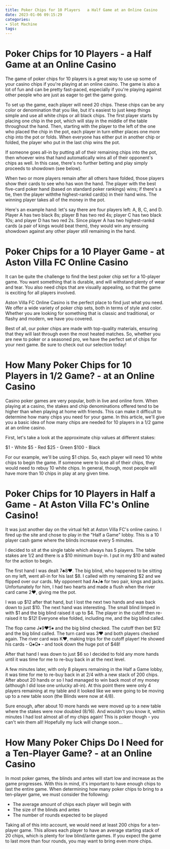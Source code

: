 ```yaml
---
title: Poker Chips for 10 Players   a Half Game at an Online Casino
date: 2023-01-06 09:15:29
categories:
- Slot Machine
tags:
---
```



#  Poker Chips for 10 Players - a Half Game at an Online Casino

The game of poker chips for 10 players is a great way to use up some of your casino chips if you're playing at an online casino. The game is also a lot of fun and can be pretty fast-paced, especially if you're playing against other people who are just as eager to get the game going.

To set up the game, each player will need 20 chips. These chips can be any color or denomination that you like, but it's easiest to just keep things simple and use all white chips or all black chips. The first player starts by placing one chip in the pot, which will stay in the middle of the table throughout the hand. Then, starting with the player to the left of the one who placed the chip in the pot, each player in turn either places one more chip into the pot or folds. When everyone has either put in another chip or folded, the player who put in the last chip wins the pot.

If someone goes all-in by putting all of their remaining chips into the pot, then whoever wins that hand automatically wins all of their opponent's chips as well. In this case, there's no further betting and play simply proceeds to showdown (see below).

When two or more players remain after all others have folded, those players show their cards to see who has won the hand. The player with the best five-card poker hand (based on standard poker rankings) wins; if there's a tie, then the player withthe highest-rankd card(s) in their hand wins. The winning player takes all of the money in the pot.

Here's an example hand: let's say there are four players left: A, B, C, and D. Player A has two black 8s; player B has two red 4s; player C has two black 10s; and player D has two red 2s. Since player A has two highest-rankd cards (a pair of kings would beat them), they would win any ensuing showdown against any other player still remaining in the hand.

#  Poker Chips for a 10 Player Game - at Aston Villa FC Online Casino

It can be quite the challenge to find the best poker chip set for a 10-player game. You want something that is durable, and will withstand plenty of wear and tear. You also need chips that are visually appealing, so that the game is exciting for all players involved.

Aston Villa FC Online Casino is the perfect place to find just what you need. We offer a wide variety of poker chip sets, both in terms of style and color. Whether you are looking for something that is classic and traditional, or flashy and modern, we have you covered.

Best of all, our poker chips are made with top-quality materials, ensuring that they will last through even the most heated matches. So, whether you are new to poker or a seasoned pro, we have the perfect set of chips for your next game. Be sure to check out our selection today!

#  How Many Poker Chips for 10 Players in 1/2 Game? - at an Online Casino 

Casino poker games are very popular, both in live and online form. When playing at a casino, the stakes and chip denominations offered tend to be higher than when playing at home with friends. This can make it difficult to determine how many chips you need for your game. In this article, we'll give you a basic idea of how many chips are needed for 10 players in a 1/2 game at an online casino.

First, let's take a look at the approximate chip values at different stakes: 

$1 - White 
$5 - Red 
$25 - Green 
$100 - Black 

For our example, we'll be using $1 chips. So, each player will need 10 white chips to begin the game. If someone were to lose all of their chips, they would need to rebuy 10 white chips. In general, though, most people will have more than 10 chips in play at any given time.

#  Poker Chips for 10 Players in Half a Game - At Aston Villa FC's Online Casino!

It was just another day on the virtual felt at Aston Villa FC's online casino. I fired up the site and chose to play in the "Half a Game" lobby. This is a 10 player cash game where the blinds increase every 5 minutes.

I decided to sit at the single table which always has 5 players. The table stakes are $1/$2 and there is a $10 minimum buy-in. I put in my $10 and waited for the action to begin.

The first hand I was dealt 7♣8♥. The big blind, who happened to be sitting on my left, went all-in for his last $8. I called with my remaining $2 and we flipped over our cards. My opponent had A♦J♣ for two pair, kings and jacks. Unfortunately for him, I had two hearts and made a flush when the river card came 2♥, giving me the pot.

I was up $12 after that hand, but I lost the next two hands and was back down to just $10. The next hand was interesting. The small blind limped in with $1 and the big blind raised it up to $4. The player in the cutoff then re-raised it to $12! Everyone else folded, including me, and the big blind called.

The flop came J♦9♥5♦ and the big blind checked. The cutoff then bet $12 and the big blind called. The turn card was 3♥ and both players checked again. The river card was K♥, making trips for the cutoff player! He showed his cards - Q♠Q♦ - and took down the huge pot of $48!

After that hand I was down to just $6 so I decided to fold any more hands until it was time for me to re-buy back in at the next level.

A few minutes later, with only 8 players remaining in the Half a Game lobby, it was time for me to re-buy back in at $2/$4 with a new stack of 200 chips. After about 20 hands or so I had managed to win back most of my money (although I did lose one unlucky all-in). At this point there were only 4 players remaining at my table and it looked like we were going to be moving up to a new table soon (the Blinds were now at $4/$8).

Sure enough, after about 10 more hands we were moved up to a new table where the stakes were now doubled ($8/$16). And wouldn't you know it, within minutes I had lost almost all of my chips again! This is poker though - you can't win them all! Hopefully my luck will change soon...

#  How Many Poker Chips Do I Need for a Ten-Player Game? - at an Online Casino

In most poker games, the blinds and antes will start low and increase as the game progresses. With this in mind, it's important to have enough chips to last the entire game. When determining how many poker chips to bring to a ten-player game, we must consider the following:

- The average amount of chips each player will begin with
- The size of the blinds and antes
- The number of rounds expected to be played

Taking all of this into account, we would need at least 200 chips for a ten-player game. This allows each player to have an average starting stack of 20 chips, which is plenty for low blind/ante games. If you expect the game to last more than four rounds, you may want to bring even more chips.